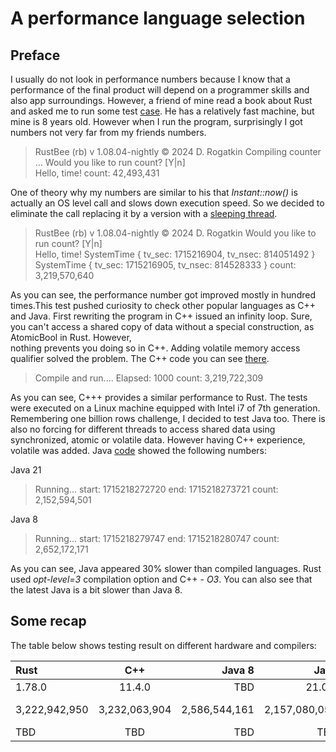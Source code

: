 # A performance language selection

## Preface

I usually do not look in performance numbers because I know that a performance of the final product will depend on a programmer skills and also app surroundings.
However, a friend of mine read a book about Rust and asked me to run some test [case](https://github.com/drogatkin/loops_counter/blob/master/rust/counter.rs). He has 
a relatively fast machine, but mine is 8 years old. However when I run the program, surprisingly I got numbers not very far from my friends numbers.

> RustBee (rb) v 1.08.04-nightly © 2024 D. Rogatkin
Compiling counter ...
Would you like to run count? [Y|n]  
Hello, time!
count: 42,493,431

One of theory why my numbers are similar to his that *Instant::now()* is actually an OS level call and slows down execution speed. So we decided to eliminate 
the call replacing it by a version with a [sleeping thread](https://github.com/drogatkin/loops_counter/blob/master/rust/counter3.rs).

> RustBee (rb) v 1.08.04-nightly © 2024 D. Rogatkin
Would you like to run count? [Y|n]  
Hello, time!
SystemTime { tv_sec: 1715216904, tv_nsec: 814051492 }
SystemTime { tv_sec: 1715216905, tv_nsec: 814528333 }
count: 3,219,570,640

As you can see, the performance number got improved mostly in hundred times.This test pushed curiosity to check other popular languages as C++ and Java.
First rewriting the program in C++ issued an infinity loop. Sure, you can't access a shared copy of data without a special construction, as AtomicBool in Rust. However,  
nothing prevents you doing so in C++. Adding volatile memory access qualifier solved the problem. The C++ code you can see [there](https://github.com/drogatkin/loops_counter/blob/master/C%2B%2B/counter4.cpp).

> Compile and run....
Elapsed: 1000
count: 3,219,722,309

As you can see, C+++ provides a similar performance to Rust. The tests were executed on a Linux machine equipped with Intel i7 of 7th generation.
Remembering one billion rows challenge, I decided to test Java too. There is also no forcing for different threads to access shared data using synchronized, atomic or volatile data. However having C++ experience,
volatile was added. Java [code](https://github.com/drogatkin/loops_counter/blob/master/java/code/Counter.java) showed the following numbers:

Java 21

> Running...
start: 1715218272720
 end: 1715218273721
count: 2,152,594,501

Java 8

> Running...
start: 1715218279747
 end: 1715218280747
count: 2,652,172,171

As you can see, Java appeared 30% slower than compiled languages. Rust used *opt-level=3* compilation option and C++ - *O3*.
You can also see that the latest Java is a bit slower than Java 8.

## Some recap

The table below shows testing result on different hardware and compilers:

| Rust | C++ | Java 8 | Java | Processor |
| :---------- | :------: | ----: | -------: | :----------- |
| 1.78.0 | 11.4.0 | TBD | 21.0.3 | i7 7 gen |
| 3,222,942,950 | 3,232,063,904 | 2,586,544,161 | 2,157,080,054 | Ubuntu 22.04 |
| TBD |  TBD |  TBD |  TBD |  TBD | 


